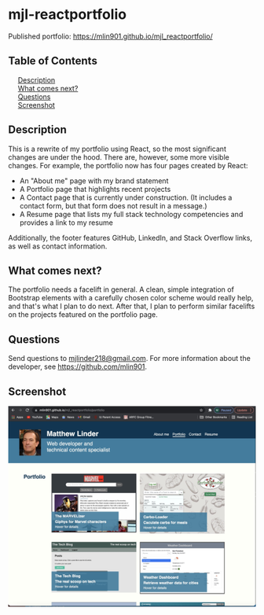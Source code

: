 # mjl-reactportfolio

Published portfolio: https://mlin901.github.io/mjl_reactportfolio/

## Table of Contents

&nbsp;&nbsp;&nbsp;&nbsp;&nbsp;[Description](#description)<br/>
&nbsp;&nbsp;&nbsp;&nbsp;&nbsp;[What comes next?](#what-comes-next)<br/>
&nbsp;&nbsp;&nbsp;&nbsp;&nbsp;[Questions](#questions)<br/>
&nbsp;&nbsp;&nbsp;&nbsp;&nbsp;[Screenshot](#screenshot)<br/>

## Description

This is a rewrite of my portfolio using React, so the most significant changes are under the hood. There are, however, some more visible changes. For example, the portfolio now has four pages created by React: 

- An "About me" page with my brand statement
- A Portfolio page that highlights recent projects
- A Contact page that is currently under construction. (It includes a contact form, but that form does not result in a message.)
- A Resume page that lists my full stack technology competencies and provides a link to my resume

Additionally, the footer features GitHub, LinkedIn, and Stack Overflow links, as well as contact information. 

## What comes next?

The portfolio needs a facelift in general. A clean, simple integration of Bootstrap elements with a carefully chosen color scheme would really help, and that's what I plan to do next. After that, I plan to perform similar facelifts on the projects featured on the portfolio page. 

## Questions

Send questions to mjlinder218@gmail.com. 
For more information about the developer, see https://github.com/mlin901.

## Screenshot 

![React portfolio screenshot](./ReactPortfolioScreenCap.jpg)
